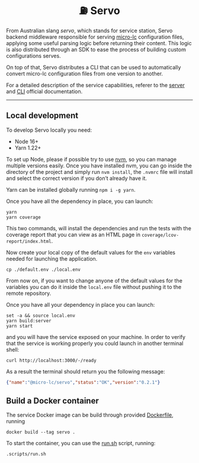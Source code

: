 <h1 align="center">⛽ Servo</h1>

From Australian slang _servo_, which stands for service station, Servo backend middleware responsible for serving
[micro-lc](https://github.com/micro-lc/micro-lc) configuration files, applying some useful parsing logic before
returning their content. This logic is also distributed through an SDK to ease the process of building custom
configurations serves.

On top of that, Servo distributes a CLI that can be used to automatically convert micro-lc configuration files from
one version to another.

For a detailed description of the service capabilities, referer to the 
[server](https://micro-lc.io/add-ons/backend/servo) and 
[CLI](https://micro-lc.io/docs/migrating-from-v1#automated-migration) official documentation.

---

## Local development

To develop Servo locally you need:

- Node 16+
- Yarn 1.22+

To set up Node, please if possible try to use [nvm](https://github.com/creationix/nvm), so you can manage multiple
versions easily. Once you have installed nvm, you can go inside the directory of the project and simply run
`nvm install`, the `.nvmrc` file will install and select the correct version if you don’t already have it. 

Yarn can be installed globally running `npm i -g yarn`. 

Once you have all the dependency in place, you can launch:

```shell
yarn
yarn coverage
```

This two commands, will install the dependencies and run the tests with the coverage report that you can view as an HTML
page in `coverage/lcov-report/index.html`.

Now create your local copy of the default values for the `env` variables needed for launching the application.

```shell
cp ./default.env ./local.env
```

From now on, if you want to change anyone of the default values for the variables you can do it inside the `local.env`
file without pushing it to the remote repository.

Once you have all your dependency in place you can launch:

```shell
set -a && source local.env
yarn build:server
yarn start
```

and you will have the service exposed on your machine. In order to verify that the service is working properly you could 
launch in another terminal shell:

```shell
curl http://localhost:3000/-/ready
```

As a result the terminal should return you the following message:

```json
{"name":"@micro-lc/servo","status":"OK","version":"0.2.1"}
```

## Build a Docker container

The service Docker image can be build through provided [Dockerfile](./Dockerfile), running

```shell
docker build --tag servo .
```

To start the container, you can use the [run.sh](./scripts/run.sh) script, running:

```shell
.scripts/run.sh
```
